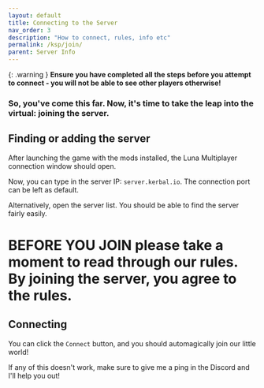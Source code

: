 ```yaml
---
layout: default
title: Connecting to the Server
nav_order: 3
description: "How to connect, rules, info etc"
permalink: /ksp/join/
parent: Server Info
---
```


{: .warning }
**Ensure you have completed all the steps before you attempt to connect - you will not be able to see other players otherwise!**

### So, you've come this far. Now, it's time to take the leap into the virtual: joining the server.

## Finding or adding the server

After launching the game with the mods installed, the Luna Multiplayer connection window should open.

Now, you can type in the server IP: `server.kerbal.io`. The connection port can be left as default.

Alternatively, open the server list. You should be able to find the server fairly easily.


# BEFORE YOU JOIN please take a moment to read through our rules. By joining the server, you agree to the rules. 

## Connecting

You can click the `Connect` button, and you should automagically join our little world!

If any of this doesn't work, make sure to give me a ping in the Discord and I'll help you out!

